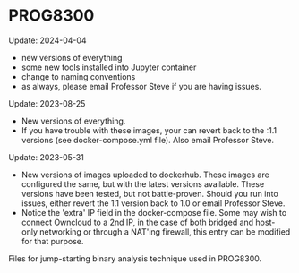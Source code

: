 # PROG8300

Update: 2024-04-04
- new versions of everything
- some new tools installed into Jupyter container
- change to naming conventions
- as always, please email Professor Steve if you are having issues.

Update: 2023-08-25
- New versions of everything.
- If you have trouble with these images, your can revert back to the :1.1 versions (see docker-compose.yml file). Also email Professor Steve.

Update: 2023-05-31
- New versions of images uploaded to dockerhub. These images are configured the same, but with the latest versions available.
    These versions have been tested, but not battle-proven.  Should you run into issues, either revert the 1.1 version back to 1.0
    or email Professor Steve.
- Notice the 'extra' IP field in the docker-compose file.  Some may wish to connect Owncloud to a 2nd IP, in the case of both bridged
    and host-only networking or through a NAT'ing firewall, this entry can be modified for that purpose.

Files for jump-starting binary analysis technique used in PROG8300.
